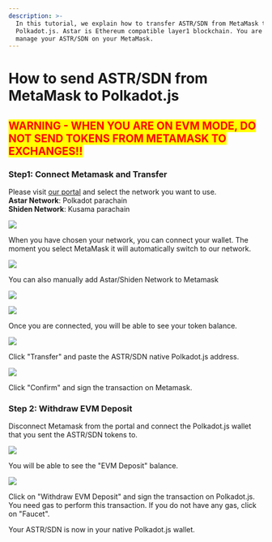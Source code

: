 ```yaml
---
description: >-
  In this tutorial, we explain how to transfer ASTR/SDN from MetaMask to
  Polkadot.js. Astar is Ethereum compatible layer1 blockchain. You are able to
  manage your ASTR/SDN on your MetaMask.
---
```


# How to send ASTR/SDN from MetaMask to Polkadot.js

## <mark style="color:red;">**WARNING - WHEN YOU ARE ON EVM MODE, DO NOT SEND TOKENS FROM METAMASK TO EXCHANGES!!**</mark>

### Step1: Connect Metamask  and Transfer

Please visit [our portal](https://portal.astar.network/#/balance/wallet) and select the network you want to use.\
**Astar Network**: Polkadot parachain\
**Shiden Network**: Kusama parachain

![](<../.gitbook/assets/image (109).png>)

When you have chosen your network, you can connect your wallet. The moment you select MetaMask it will automatically switch to our network.&#x20;

![](<../.gitbook/assets/image (111) (1).png>)

You can also manually add Astar/Shiden Network to Metamask

![](<../.gitbook/assets/image (115) (1).png>)

![](<../.gitbook/assets/image (114) (1).png>)

Once you are connected, you will be able to see your token balance.

![](<../.gitbook/assets/image (112) (1).png>)

Click "Transfer" and paste the ASTR/SDN native Polkadot.js address.

![](<../.gitbook/assets/image (119) (1) (1) (1).png>)

Click "Confirm" and sign the transaction on Metamask.

### Step 2: Withdraw EVM Deposit

Disconnect Metamask from the portal and connect the Polkadot.js wallet that you sent the ASTR/SDN tokens to.

![](<../.gitbook/assets/image (113) (1) (1).png>)

You will be able to see the "EVM Deposit" balance.&#x20;

![](<../.gitbook/assets/image (110) (1).png>)

Click on "Withdraw EVM Deposit" and sign the transaction on Polkadot.js. You need gas to perform this transaction. If you do not have any gas, click on "Faucet".



Your ASTR/SDN is now in your native Polkadot.js wallet.&#x20;

